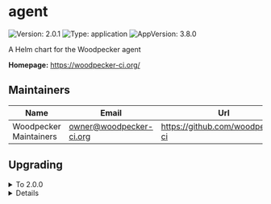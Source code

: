 # agent

![Version: 2.0.1](https://img.shields.io/badge/Version-2.0.1-informational?style=flat-square) ![Type: application](https://img.shields.io/badge/Type-application-informational?style=flat-square) ![AppVersion: 3.8.0](https://img.shields.io/badge/AppVersion-3.8.0-informational?style=flat-square)

A Helm chart for the Woodpecker agent

**Homepage:** <https://woodpecker-ci.org/>

## Maintainers

| Name                   | Email                     | Url                                |
| ---------------------- | ------------------------- | ---------------------------------- |
| Woodpecker Maintainers | <owner@woodpecker-ci.org> | <https://github.com/woodpecker-ci> |

## Upgrading

<details>

<summary>To 2.0.0</summary>

See the [3.0.0 release notes](https://woodpecker-ci.org/migrations#300).

</details>

<details>

<details>

<summary>To 1.0.0</summary>

- If you have injected/defined the env var `WOODPECKER_AGENT_SECRET` manually, you need to decide whether you want to continue doing so (if yes, set `mapAgentSecret: false`) or if you want to make use of the new `mapAgentSecret: true` option (new default). This option maps an existing k8s secret in the same namespace into the statefulset.

</details>

<details>

## Values

### NetworkPolicy

| Key                            | Type   | Default                                                                                                                                      | Description                                                                       |
| ------------------------------ | ------ | -------------------------------------------------------------------------------------------------------------------------------------------- | --------------------------------------------------------------------------------- |
| networkPolicy.egress.apiserver | object | `{"ports":[{"port":6443,"protocol":"TCP"}],"to":[{"ipBlock":{"cidr":"10.43.0.1/32"}}]}`                                                      | rule to access Kubernetes APIServer                                               |
| networkPolicy.egress.dns       | list   | `[{"namespaceSelector":{"matchLabels":{"kubernetes.io/metadata.name":"kube-system"}},"podSelector":{"matchLabels":{"k8s-app":"kube-dns"}}}]` | rule to access DNS                                                                |
| networkPolicy.egress.enabled   | bool   | `true`                                                                                                                                       | activate egress no networkpolicy                                                  |
| networkPolicy.egress.extra     | list   | `[]`                                                                                                                                         | rule to access additional PS: you should not use (the job it-self are other pods) |
| networkPolicy.egress.server    | object | `{"ports":[{"port":9000,"protocol":"TCP"}],"to":[{"podSelector":{"matchLabels":{"app.kubernetes.io/name":"server"}}}]}`                      | rule to access woodpecker-agent                                                   |
| networkPolicy.enabled          | bool   | `false`                                                                                                                                      | deploy networkpolicy                                                              |
| networkPolicy.ingress.http     | list   | `[]`                                                                                                                                         | allow to http ports normaly not needed                                            |

### Other Values

| Key                                                   | Type   | Default                                | Description                                                                                                                                                                                                                                                                                                                              |
|-------------------------------------------------------|--------|----------------------------------------|------------------------------------------------------------------------------------------------------------------------------------------------------------------------------------------------------------------------------------------------------------------------------------------------------------------------------------------|
| affinity                                              | object | `{}`                                   | Specifies the affinity                                                                                                                                                                                                                                                                                                                   |
| args                                                  | list   | `[]`                                   | Defines a custom args to start the container                                                                                                                                                                                                                                                                                             |
| command                                               | list   | `[]`                                   | Defines a custom command to start the container                                                                                                                                                                                                                                                                                          |
| dnsConfig                                             | object | `{}`                                   | Overrides the default DNS configuration                                                                                                                                                                                                                                                                                                  |
| env.WOODPECKER_BACKEND                                | string | `"kubernetes"`                         |                                                                                                                                                                                                                                                                                                                                          |
| env.WOODPECKER_BACKEND_K8S_NAMESPACE                  | string | `"woodpecker"`                         |                                                                                                                                                                                                                                                                                                                                          |
| env.WOODPECKER_BACKEND_K8S_NAMESPACE_PER_ORGANIZATION | bool   | `false`                                | Whether to enable Kubernetes namespace segregation per Woodpecker organization.                                                                                                                                                                                                                                                          |
| env.WOODPECKER_BACKEND_K8S_POD_ANNOTATIONS            | string | `""`                                   |                                                                                                                                                                                                                                                                                                                                          |
| env.WOODPECKER_BACKEND_K8S_POD_LABELS                 | string | `""`                                   |                                                                                                                                                                                                                                                                                                                                          |
| env.WOODPECKER_BACKEND_K8S_STORAGE_CLASS              | string | `""`                                   |                                                                                                                                                                                                                                                                                                                                          |
| env.WOODPECKER_BACKEND_K8S_STORAGE_RWX                | bool   | `true`                                 |                                                                                                                                                                                                                                                                                                                                          |
| env.WOODPECKER_BACKEND_K8S_VOLUME_SIZE                | string | `"10G"`                                |                                                                                                                                                                                                                                                                                                                                          |
| env.WOODPECKER_CONNECT_RETRY_COUNT                    | string | `"1"`                                  |                                                                                                                                                                                                                                                                                                                                          |
| env.WOODPECKER_SERVER                                 | string | `"woodpecker-server:9000"`             | Add the environment variables for the agent component                                                                                                                                                                                                                                                                                    |
| extraSecretNamesForEnvFrom                            | list   | `[]`                                   | Add extra secret that is contains environment variables                                                                                                                                                                                                                                                                                  |
| extraVolumeMounts                                     | list   | `[]`                                   | Additional volumes that will be attached to the agent container                                                                                                                                                                                                                                                                          |
| extraVolumes                                          | list   | `[]`                                   | Additional volumes that can be mounted in containers                                                                                                                                                                                                                                                                                     |
| fullnameOverride                                      | string | `""`                                   | Overrides the full name of the chart of the agent component                                                                                                                                                                                                                                                                              |
| image.pullPolicy                                      | string | `"IfNotPresent"`                       | The pull policy for the image                                                                                                                                                                                                                                                                                                            |
| image.registry                                        | string | `"docker.io"`                          | The image registry                                                                                                                                                                                                                                                                                                                       |
| image.repository                                      | string | `"woodpeckerci/woodpecker-agent"`      | The image repository                                                                                                                                                                                                                                                                                                                     |
| image.tag                                             | string | `""`                                   | Overrides the image tag whose default is the chart appVersion.                                                                                                                                                                                                                                                                           |
| imagePullSecrets                                      | list   | `[]`                                   | The image pull secrets                                                                                                                                                                                                                                                                                                                   |
| initContainers                                        | list   | `[]`                                   | Add additional init containers to the pod (evaluated as a template)                                                                                                                                                                                                                                                                      |
| mapAgentSecret                                        | bool   | `true`                                 |                                                                                                                                                                                                                                                                                                                                          |
| nameOverride                                          | string | `""`                                   | Overrides the name of the chart of the agent component                                                                                                                                                                                                                                                                                   |
| nodeSelector                                          | object | `{}`                                   | Specifies the labels of the nodes that the agent component must be running                                                                                                                                                                                                                                                               |
| persistence.accessModes                               | list   | `["ReadWriteOnce"]`                    | Defines the access mode of the persistent volume                                                                                                                                                                                                                                                                                         |
| persistence.enabled                                   | bool   | `true`                                 | Enable the creation of the persistent volume                                                                                                                                                                                                                                                                                             |
| persistence.existingClaim                             | string | `nil`                                  | Defines an existing claim to use                                                                                                                                                                                                                                                                                                         |
| persistence.mountPath                                 | string | `"/etc/woodpecker"`                    | Defines the path where the volume should be mounted                                                                                                                                                                                                                                                                                      |
| persistence.size                                      | string | `"1Gi"`                                | Defines the size of the persistent volume                                                                                                                                                                                                                                                                                                |
| persistence.storageClass                              | string | `""`                                   | Defines the storageClass of the persistent volume                                                                                                                                                                                                                                                                                        |
| podAnnotations                                        | object | `{}`                                   | Add pod annotations for the agent component                                                                                                                                                                                                                                                                                              |
| podSecurityContext                                    | object | `{"fsGroup":1000}`                     | Add pod security context                                                                                                                                                                                                                                                                                                                 |
| replicaCount                                          | int    | `2`                                    | The number of replicas for the deployment                                                                                                                                                                                                                                                                                                |
| resources                                             | object | `{}`                                   | Specifies the resources for the agent component                                                                                                                                                                                                                                                                                          |
| secrets                                               | list   | `[]`                                   | Create an agent secret                                                                                                                                                                                                                                                                                                                   |
| securityContext                                       | object | `{"runAsGroup":1000,"runAsUser":1000}` | Add security context                                                                                                                                                                                                                                                                                                                     |
| serviceAccount.annotations                            | object | `{}`                                   | Annotations to add to the service account                                                                                                                                                                                                                                                                                                |
| serviceAccount.create                                 | bool   | `true`                                 | Specifies whether a service account should be created (also see RBAC subsection)                                                                                                                                                                                                                                                         |
| serviceAccount.name                                   | string | `""`                                   | The name of the service account to use. If not set and create is true, a name is generated using the fullname template                                                                                                                                                                                                                   |
| serviceAccount.rbac.create                            | bool   | `true`                                 | If your cluster has RBAC enabled and you're using the Kubernetes agent- backend you'll need this. (this is true for almost all production clusters) only change this if you have a non CNCF compliant cluster, missing the RBAC endpoints the Role and RoleBinding are only created if serviceAccount.create is also true                |
| serviceAccount.rbac.role.annotations                  | object | `{}`                                   |                                                                                                                                                                                                                                                                                                                                          |
| serviceAccount.rbac.role.labels                       | object | `{}`                                   |                                                                                                                                                                                                                                                                                                                                          |
| serviceAccount.rbac.roleBinding.annotations           | object | `{}`                                   |                                                                                                                                                                                                                                                                                                                                          |
| serviceAccount.rbac.roleBinding.labels                | object | `{}`                                   |                                                                                                                                                                                                                                                                                                                                          |
| tolerations                                           | list   | `[]`                                   | Specifies the tolerations                                                                                                                                                                                                                                                                                                                |
| topologySpreadConstraints                             | list   | `[]`                                   | Using topology spread constraints, you can ensure that there is at least one agent pod for each topology zone, e.g. one per arch for multi-architecture clusters or one for each region for geographically distributed cloud-hosted clusters. Ref: <https://kubernetes.io/docs/concepts/workloads/pods/pod-topology-spread-constraints/> |
